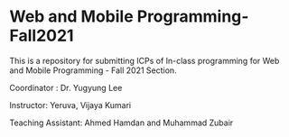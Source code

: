 # Web and Mobile Programming-Fall2021

This is a repository for submitting ICPs of In-class programming for Web and Mobile Programming - Fall 2021 Section.

Coordinator : Dr. Yugyung Lee

Instructor: Yeruva, Vijaya Kumari 

Teaching Assistant: Ahmed Hamdan and  Muhammad Zubair
